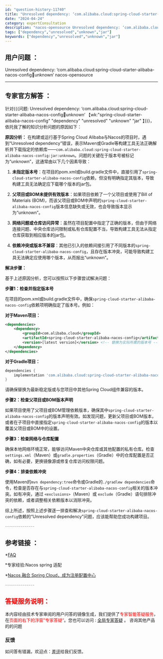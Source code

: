 ```yaml
---
id: "question-history-11740"
title: "Unresolved dependency: ‘com.alibaba.cloud:spring-cloud-starter-alibaba-nacos-config:jar:unknown‘ nacos-opensource"
date: "2024-04-24"
category: expertConsultation
description: "nacos-opensource Unresolved dependency: ‘com.alibaba.cloud:spring-cloud-starter-alibaba-nacos-config:jar:unknown‘"
tags: ["dependency","unresolved","unknown","jar"]
keywords: ["dependency","unresolved","unknown","jar"]
---
```


## 用户问题 ： 
 Unresolved dependency: ‘com.alibaba.cloud:spring-cloud-starter-alibaba-nacos-config:jar:unknown‘
 nacos-opensource 

---------------
## 专家官方解答 ：

针对{{{问题: Unresolved dependency: ‘com.alibaba.cloud:spring-cloud-starter-alibaba-nacos-config:jar:unknown‘
【wk:"spring-cloud-starter-alibaba-nacos-config" "dependency" "unresolved" "unknown" "jar" 】}}}，依托我了解的知识分析问题的原因如下：

**原因分析：**
在构建或运行基于Spring Cloud Alibaba与Nacos的项目时，遇到“Unresolved dependency”错误，表示Maven或Gradle等构建工具无法正确解析并下载指定的依赖库——`com.alibaba.cloud:spring-cloud-starter-alibaba-nacos-config:jar:unknown`。问题的关键在于版本号被标记为“unknown”，这通常由以下几个因素导致：

1. **未指定版本号**：在项目的pom.xml或build.gradle文件中，直接引用了`spring-cloud-starter-alibaba-nacos-config`依赖，但没有明确指定其版本，导致构建工具无法确定应下载哪个版本的jar包。

2. **父项目或BOM未提供有效版本**：如果项目依赖了一个父项目或使用了Bill of Materials (BOM)，而该父项目或BOM中声明的`spring-cloud-starter-alibaba-nacos-config`版本信息缺失或无效，也会导致版本显示为“unknown”。

3. **网络问题或仓库访问异常**：虽然在项目配置中指定了正确的版本，但由于网络连接问题、中央仓库访问限制或私有仓库配置不当，导致构建工具无法从指定仓库获取到相应版本的jar包。

4. **依赖冲突或版本不兼容**：其他已引入的依赖间接引用了不同版本的`spring-cloud-starter-alibaba-nacos-config`，且存在版本冲突，可能导致构建工具无法确定应使用哪个版本，从而报出“unknown”。

**解决步骤：**

基于上述原因分析，您可以按照以下步骤尝试解决问题：

**步骤1：检查并指定版本号**

在项目的pom.xml或build.gradle文件中，确保`spring-cloud-starter-alibaba-nacos-config`依赖项明确指定了版本号。例如：

**对于Maven项目：**

```xml
<dependencies>
    <dependency>
        <groupId>com.alibaba.cloud</groupId>
        <artifactId>spring-cloud-starter-alibaba-nacos-config</artifactId>
        <version>[latest version]</version> <!-- 替换为实际所需的版本号 -->
    </dependency>
</dependencies>
```

**对于Gradle项目：**

```groovy
dependencies {
    implementation 'com.alibaba.cloud:spring-cloud-starter-alibaba-nacos-config:[latest version]' // 替换为实际所需的版本号
}
```

请确保替换为最新稳定版或与您项目中其他Spring Cloud组件兼容的版本。

**步骤2：检查父项目或BOM版本声明**

如果项目使用了父项目或BOM管理依赖版本，确保其中`spring-cloud-starter-alibaba-nacos-config`的版本声明有效。如发现问题，更新父项目或BOM版本，或者在子项目中直接指定`spring-cloud-starter-alibaba-nacos-config`的版本以覆盖父项目或BOM中的设置。

**步骤3：检查网络与仓库配置**

确保本地网络环境正常，能够访问Maven中央仓库或其他配置的私有仓库。检查`settings.xml`（Maven）或`gradle.properties`（Gradle）中的仓库配置是否正确，如有必要，更换镜像源或修复仓库访问权限问题。

**步骤4：排查依赖冲突**

使用Maven的`mvn dependency:tree`命令或Gradle的`./gradlew dependencies`命令，检查是否存在与`spring-cloud-starter-alibaba-nacos-config`相关的版本冲突。如有冲突，通过 `<exclusions>`（Maven）或 `exclude`（Gradle）语句排除冲突的依赖，或者调整相关依赖版本以消除冲突。

综上所述，按照上述步骤逐一排查和解决`spring-cloud-starter-alibaba-nacos-config`依赖的“Unresolved dependency”问题，应该能帮助您成功构建项目。


<font color="#949494">---------------</font> 


## 参考链接 ：

*[FAQ](https://nacos.io/docs/latest/guide/user/faq)
 
 *专家经验:Nacos spring 适配 
 
 *[Nacos 融合 Spring Cloud，成为注册配置中心](https://nacos.io/docs/latest/ecology/use-nacos-with-spring-cloud)


 <font color="#949494">---------------</font> 
 


## <font color="#FF0000">答疑服务说明：</font> 

本内容经由技术专家审阅的用户问答的镜像生成，我们提供了<font color="#FF0000">专家智能答疑服务</font>，在<font color="#FF0000">页面的右下的浮窗”专家答疑“</font>。您也可以访问 : [全局专家答疑](https://opensource.alibaba.com/chatBot) 。 咨询其他产品的的问题

### 反馈
如问答有错漏，欢迎点：[差评](https://ai.nacos.io/user/feedbackByEnhancerGradePOJOID?enhancerGradePOJOId=11748)给我们反馈。
